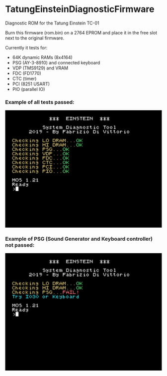 # TatungEinsteinDiagnosticFirmware
Diagnostic ROM for the Tatung Einstein TC-01


Burn this firmware (rom.bin) on a 2764 EPROM and place it in the free slot next to the original firmware.

Currently it tests for:
  * 64K dynamic RAMs (8x4164)
  * PSG (AY-3-8910) and connected keyboard
  * VDP (TMS9129) and VRAM
  * FDC (FD1770)
  * CTC (timer)
  * PCI (8251 USART)
  * PIO (parallel IO)
     


### Example of all tests passed:
![GitHub Logo](/images/img1.png)


### Example of PSG (Sound Generator and Keyboard controller) not passed:
![GitHub Logo](/images/img2.png)
